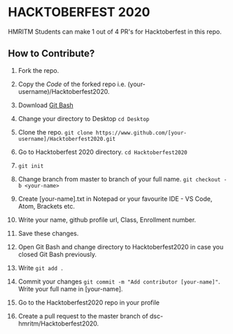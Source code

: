 # HACKTOBERFEST 2020
HMRITM Students can make 1 out of 4 PR's for Hacktoberfest in this repo.

## How to Contribute?
1. Fork the repo.
2. Copy the _Code_ of the forked repo i.e. (your-username)/Hacktoberfest2020.
3. Download [Git Bash](https://git-scm.com/downloads)
4. Change your directory to Desktop ```cd Desktop ```

5. Clone the repo. ``` git clone https://www.github.com/[your-username]/Hacktoberfest2020.git ```

6. Go to Hacktoberfest 2020 directory. ``` cd Hacktoberfest2020 ```

7. ``` git init ```

8. Change branch from master to branch of your full name. ``` git checkout -b <your-name> ```

9. Create [your-name].txt in Notepad or your favourite IDE - VS Code, Atom, Brackets etc.
10. Write your name, github profile url, Class, Enrollment number.
11. Save these changes.
12. Open Git Bash and change directory to Hacktoberfest2020 in case you closed Git Bash previously. 
13. Write ``` git add . ``` 
14. Commit your changes ``` git commit -m "Add contributor [your-name]" ```. Write your full name in [your-name]. 
15. Go to the Hacktoberfest2020 repo in your profile 
16. Create a pull request to the master branch of dsc-hmritm/Hacktoberfest2020.
